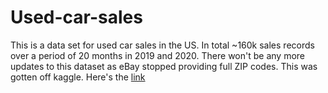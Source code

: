 # Used-car-sales
This is a data set for used car sales in the US. In total ~160k sales records over a period of 20 months in 2019 and 2020. There won't be any more updates to this dataset as eBay stopped providing full ZIP codes.
This was gotten off kaggle. Here's the [link](https://www.kaggle.com/datasets/tsaustin/us-used-car-sales-data)
